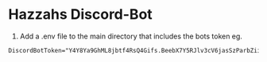 # Hazzahs Discord-Bot
 
 1. Add a .env file to the main directory that includes the bots token eg.
```
DiscordBotToken="Y4Y8Ya9GhML8jbtf4RsQ4Gifs.BeebX7Y5RJlv3cV6jasSzParbZiiL0x9Qj"
```